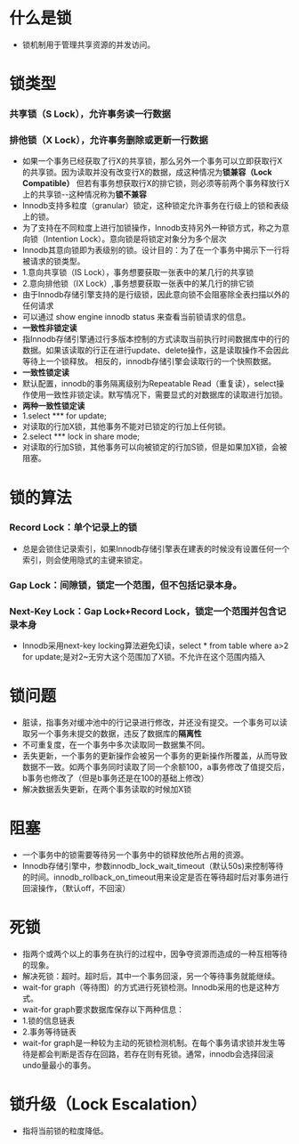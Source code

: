 # 什么是锁
* 锁机制用于管理共享资源的并发访问。
# 锁类型
### 共享锁（S Lock），允许事务读一行数据
### 排他锁（X Lock），允许事务删除或更新一行数据
* 如果一个事务已经获取了行X的共享锁，那么另外一个事务可以立即获取行X的共享锁。因为读取并没有改变行X的数据，成这种情况为**锁兼容（Lock Compatible）**
但若有事务想获取行X的排它锁，则必须等前两个事务释放行X上的共享锁--这种情况称为**锁不兼容**
* Innodb支持多粒度（granular）锁定，这种锁定允许事务在行级上的锁和表级上的锁。
* 为了支持在不同粒度上进行加锁操作，Innodb支持另外一种锁方式，称之为意向锁（Intention Lock）。意向锁是将锁定对象分为多个层次
* Innodb其意向锁即为表级别的锁。设计目的：为了在一个事务中揭示下一行将被请求的锁类型。
* 1.意向共享锁（IS Lock），事务想要获取一张表中的某几行的共享锁
* 2.意向排他锁（IX Lock）,事务想要获取一张表中的某几行的排它锁
* 由于Innodb存储引擎支持的是行级锁，因此意向锁不会阻塞除全表扫描以外的任何请求
* 可以通过 show engine innodb status 来查看当前锁请求的信息。
* **一致性非锁定读**
* 指Innodb存储引擎通过行多版本控制的方式读取当前执行时间数据库中的行的数据。如果该读取的行正在进行update、delete操作，这是读取操作不会因此等待上一个锁释放。
相反的，innodb存储引擎会读取行的一个快照数据。
* **一致性锁定读**
* 默认配置，innodb的事务隔离级别为Repeatable Read（重复读），select操作使用一致性非锁定读。默写情况下，需要显式的对数据库的读取进行加锁。
* **两种一致性锁定读**
* 1.select *** for update;
* 对读取的行加X锁，其他事务不能对已锁定的行加上任何锁。
* 2.select *** lock in share mode;
* 对读取的行加S锁，其他事务可以向被锁定的行加S锁，但是如果加X锁，会被阻塞。

# 锁的算法
### Record Lock：单个记录上的锁
* 总是会锁住记录索引，如果Innodb存储引擎表在建表的时候没有设置任何一个索引，则会使用隐式的主键来锁定。
### Gap Lock：间隙锁，锁定一个范围，但不包括记录本身。
### Next-Key Lock：Gap Lock+Record Lock，锁定一个范围并包含记录本身
* Innodb采用next-key locking算法避免幻读，select * from table where a>2 for update;是对2~无穷大这个范围加了X锁。不允许在这个范围内插入

# 锁问题
* 脏读，指事务对缓冲池中的行记录进行修改，并还没有提交。一个事务可以读取另一个事务未提交的数据，违反了数据库的**隔离性**
* 不可重复度，在一个事务中多次读取同一数据集不同。
* 丢失更新，一个事务的更新操作会被另一个事务的更新操作所覆盖，从而导致数据不一致。如两个事务同时读取了同一个余额100，a事务修改了值提交后，b事务也修改了（但是b事务还是在100的基础上修改）
* 解决数据丢失更新，在两个事务读取的时候加X锁

# 阻塞
* 一个事务中的锁需要等待另一个事务中的锁释放他所占用的资源。
* Innodb存储引擎中，参数innodb_lock_wait_timeout（默认50s)来控制等待的时间。innodb_rollback_on_timeout用来设定是否在等待超时后对事务进行回滚操作，（默认off，不回滚）

# 死锁
* 指两个或两个以上的事务在执行的过程中，因争夺资源而造成的一种互相等待的现象。
* 解决死锁：超时。超时后，其中一个事务回滚，另一个等待事务就能继续。
* wait-for graph（等待图）的方式进行死锁检测。Innodb采用的也是这种方式。
* wait-for graph要求数据库保存以下两种信息：
* 1.锁的信息链表
* 2.事务等待链表
* wait-for graph是一种较为主动的死锁检测机制。在每个事务请求锁并发生等待是都会判断是否存在回路，若存在则有死锁。通常，innodb会选择回滚undo量最小的事务。

# 锁升级（Lock Escalation）
* 指将当前锁的粒度降低。

